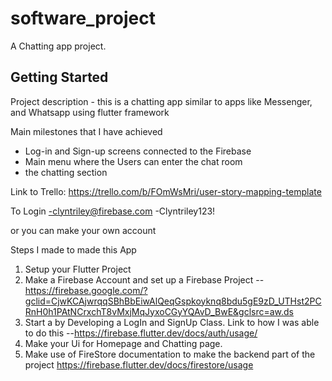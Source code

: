 # software_project

A Chatting app project.

## Getting Started

Project description - this is a chatting app similar to apps like Messenger, and Whatsapp using flutter framework


Main milestones that I have achieved
- Log-in and Sign-up screens connected to the Firebase
- Main menu where the Users can enter the chat room
- the chatting section


Link to Trello:
https://trello.com/b/FOmWsMri/user-story-mapping-template

To Login 
-clyntriley@firebase.com
-Clyntriley123!

or you can make your own account


Steps I made to made this App

1. Setup your Flutter Project
2. Make a Firebase Account and set up a Firebase Project --https://firebase.google.com/?gclid=CjwKCAjwrqqSBhBbEiwAlQeqGspkoyknq8bdu5gE9zD_UTHst2PCRnH0h1PAtNCrxchT8vMxjMqJyxoCGyYQAvD_BwE&gclsrc=aw.ds
3. Start a by Developing a LogIn and SignUp Class. Link to how I was able to do this --https://firebase.flutter.dev/docs/auth/usage/
4. Make your Ui for Homepage and Chatting page.
5. Make use of FireStore documentation to make the backend part of the project https://firebase.flutter.dev/docs/firestore/usage
